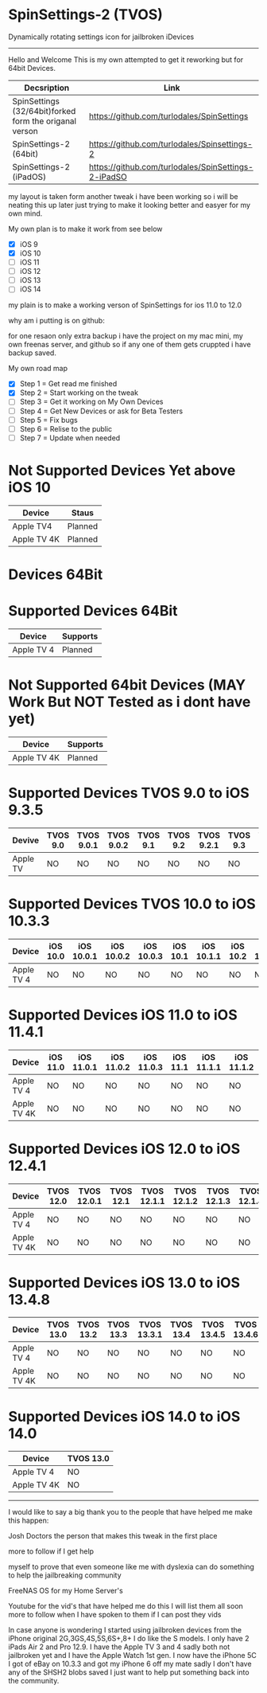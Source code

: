 # SpinSettings-2 (TVOS)

Dynamically rotating settings icon for jailbroken iDevices

-----------------------------------------------------------------------------------------------------------------------------
Hello and Welcome This is my own attempted to get it reworking but for 64bit Devices.


| Decsription | Link|
|---------|----------|
| SpinSettings (32/64bit)forked form the origanal verson | https://github.com/turlodales/SpinSettings |
| SpinSettings-2 (64bit) | https://github.com/turlodales/Spinsettings-2 |
| SpinSettings-2 (iPadOS) | https://github.com/turlodales/SpinSettings-2-iPadSO |


my layout is taken form another tweak i have been working so i will be neating this up later just trying to make it looking better and easyer for my own mind.

My own plan is to make it work from see below

- [x] iOS 9 
- [x] iOS 10 
- [ ] iOS 11
- [ ] iOS 12
- [ ] iOS 13
- [ ] iOS 14

my plain is to make a working verson of SpinSettings for ios 11.0 to 12.0

why am i putting is on github:

for one resaon only extra backup i have the project on my mac mini, my own freenas server, and github so if any one of them gets cruppted i have backup saved.

My own road map
- [x] Step 1 = Get read me finished 
- [x] Step 2 = Start working on the tweak
- [ ] Step 3 = Get it working on My Own Devices
- [ ] Step 4 = Get New Devices or ask for Beta Testers
- [ ] Step 5 = Fix bugs 
- [ ] Step 6 = Relise to the public
- [ ] Step 7 = Update when needed 

# Not Supported Devices Yet above iOS 10
| Device        | Staus   | 
|---------|----------|
|  Apple TV4   | Planned |
|  Apple TV 4K | Planned |


# Devices 64Bit

# Supported Devices 64Bit
| Device      | Supports |
|---------|----------|
| Apple TV 4  |Planned|


# Not Supported 64bit Devices  (MAY Work But NOT Tested as i dont have yet)
| Device | Supports |
|---------|----------|
| Apple TV 4K | Planned |


# Supported Devices TVOS 9.0 to iOS 9.3.5
|Devive|TVOS 9.0   |TVOS 9.0.1 |TVOS 9.0.2 |TVOS 9.1   |TVOS 9.2   |TVOS 9.2.1 |TVOS 9.3   |TVOS 9.3.1 |TVOS 9.3.2 |TVOS 9.3.3 |TVOS 9.3.4 |TVOS 9.3.5|
|----------|----------|----------|----------|----------|----------|----------|----------|----------|----------|----------|----------|----------|
|Apple TV|NO|NO|NO|NO|NO|NO|NO|NO|NO|NO|NO|NO|


# Supported Devices TVOS 10.0 to iOS 10.3.3
|Device|iOS 10.0|iOS 10.0.1|iOS 10.0.2|iOS 10.0.3|iOS 10.1|iOS 10.1.1|iOS 10.2|iOS 10.2.1|iOS 10.3|iOS 10.3.1|iOS 10.3.2|iOS 10.3.3  |
|----------|----------|----------|----------|----------|----------|----------|----------|----------|----------|----------|----------|----------|
|Apple TV 4|NO|NO|NO|NO|NO|NO|NO|NO|NO|NO|NO|NO|


# Supported Devices iOS 11.0 to iOS 11.4.1 
|Device|iOS 11.0|iOS 11.0.1|iOS 11.0.2|iOS 11.0.3|iOS 11.1|iOS 11.1.1|iOS 11.1.2|iOS 11.2|iOS 11.2.1|iOS 11.2.2|iOS 11.2.5|iOS 11.3|iOS 11.3.1|iOS 11.4|iOS 11.4.1|
|----------|----------|----------|----------|----------|----------|----------|----------|----------|----------|----------|----------|----------|----------|----------|----------|
|Apple TV 4|NO|NO|NO|NO|NO|NO|NO|NO|NO|NO|NO|NO|NO|NO|NO|
|Apple TV 4K|NO|NO|NO|NO|NO|NO|NO|NO|NO|NO|NO|NO|NO|NO|NO|


# Supported Devices iOS 12.0 to iOS 12.4.1 
|Device|TVOS 12.0|TVOS 12.0.1|TVOS 12.1|TVOS 12.1.1|TVOS 12.1.2|TVOS 12.1.3|TVOS 12.1.4|TVOS 12.2|TVOS 12.3|TVOS 12.4|TVOS 12.4.1|
|----------|----------|----------|----------|----------|----------|----------|----------|----------|----------|----------|----------|
|Apple TV 4|NO|NO|NO|NO|NO|NO|NO|NO|NO|NO|NO|
|Apple TV 4K|NO|NO|NO|NO|NO|NO|NO|NO|NO|NO|NO|

# Supported Devices iOS 13.0 to iOS 13.4.8 
|Device|TVOS 13.0|TVOS 13.2|TVOS 13.3|TVOS 13.3.1|TVOS 13.4|TVOS 13.4.5|TVOS 13.4.6|TVOS 13.4.8|
|----------|----------|----------|----------|----------|----------|----------|----------|----------|
|Apple TV 4  |NO|NO|NO|NO|NO|NO|NO|NO|
|Apple TV 4K |NO|NO|NO|NO|NO|NO|NO|NO|

# Supported Devices iOS 14.0 to iOS 14.0 
|Device|TVOS 13.0|
|----------|----------|
|Apple TV 4  |NO|NO|
|Apple TV 4K |NO|NO|

-----------------------------------------------------------------------------------------------------------------------------


I would like to say a big thank you to the people that have helped me make this happen:

Josh Doctors the person that makes this tweak in the first place

more to follow if I get help

myself to prove that even someone like me with dyslexia can do something to help the jailbreaking community

FreeNAS OS for my Home Server's

Youtube for the vid's that have helped me do this I will list them all soon more to follow when I have spoken to them if I can post they vids

In case anyone is wondering I started using jailbroken devices from the iPhone original 2G,3GS,4S,5S,6S+,8+ I do like the S models. I only have 2 iPads Air 2 and Pro 12.9. I have the Apple TV 3 and 4 sadly both not jailbroken yet and I have the Apple Watch 1st gen. I now have the iPhone 5C I got of eBay on 10.3.3 and got my iPhone 6 off my mate sadly I don't have any of the SHSH2 blobs saved I just want to help put something back into the community.
